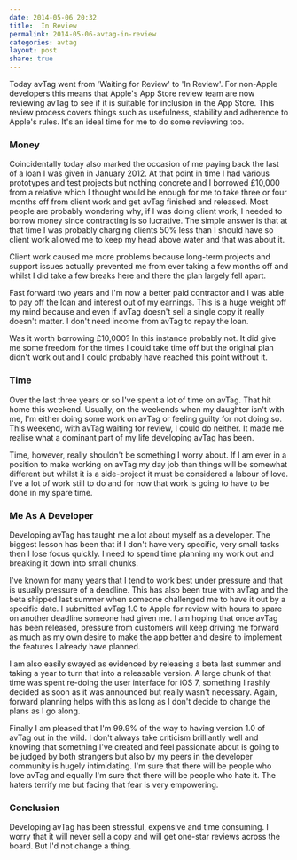 ```yaml
---
date: 2014-05-06 20:32
title:  In Review
permalink: 2014-05-06-avtag-in-review
categories: avtag
layout: post
share: true
---
```


Today avTag went from 'Waiting for Review' to 'In Review'. For non-Apple developers this means that Apple's App Store review team are now reviewing avTag to see if it is suitable for inclusion in the App Store. This review process covers things such as usefulness, stability and adherence to Apple's rules. It's an ideal time for me to do some reviewing too.

### Money

Coincidentally today also marked the occasion of me paying back the last of a loan I was given in January 2012. At that point in time I had various prototypes and test projects but nothing concrete and I borrowed £10,000 from a relative which I thought would be enough for me to take three or four months off from client work and get avTag finished and released. Most people are probably wondering why, if I was doing client work, I needed to borrow money since contracting is so lucrative. The simple answer is that at that time I was probably charging clients 50% less than I should have so client work allowed me to keep my head above water and that was about it.

Client work caused me more problems because long-term projects and support issues actually prevented me from ever taking a few months off and whilst I did take a few breaks here and there the plan largely fell apart.

Fast forward two years and I'm now a better paid contractor and I was able to pay off the loan and interest out of my earnings. This is a huge weight off my mind because and even if avTag doesn't sell a single copy it really doesn't matter. I don't need income from avTag to repay the loan.

Was it worth borrowing £10,000? In this instance probably not. It did give me some freedom for the times I could take time off but the original plan didn't work out and I could probably have reached this point without it.

### Time

Over the last three years or so I've spent a lot of time on avTag. That hit home this weekend. Usually, on the weekends when my daughter isn't with me, I'm either doing some work on avTag or feeling guilty for not doing so. This weekend, with avTag waiting for review, I could do neither. It made me realise what a dominant part of my life developing avTag has been.

Time, however, really shouldn't be something I worry about. If I am ever in a position to make working on avTag my day job than things will be somewhat different but whilst it is a side-project it must be considered a labour of love. I've a lot of work still to do and for now that work is going to have to be done in my spare time.

### Me As A Developer

Developing avTag has taught me a lot about myself as a developer. The biggest lesson has been that if I don't have very specific, very small tasks then I lose focus quickly. I need to spend time planning my work out and breaking it down into small chunks.

I've known for many years that I tend to work best under pressure and that is usually pressure of a deadline. This has also been true with avTag and the beta shipped last summer when someone challenged me to have it out by a specific date. I submitted avTag 1.0 to Apple for review with hours to spare on another deadline someone had given me. I am hoping that once avTag has been released, pressure from customers will keep driving me forward as much as my own desire to make the app better and desire to implement the features I already have planned.

I am also easily swayed as evidenced by releasing a beta last summer and taking a year to turn that into a releasable version. A large chunk of that time was spent re-doing the user interface for iOS 7, something I rashly decided as soon as it was announced but really wasn't necessary. Again, forward planning helps with this as long as I don't decide to change the plans as I go along.

Finally I am pleased that I'm 99.9% of the way to having version 1.0 of avTag out in the wild. I don't always take criticism brilliantly well and knowing that something I've created and feel passionate about is going to be judged by both strangers but also by my peers in the developer community is hugely intimidating. I'm sure that there will be people who love avTag and equally I'm sure that there will be people who hate it. The haters terrify me but facing that fear is very empowering.

### Conclusion

Developing avTag has been stressful, expensive and time consuming. I worry that it will never sell a copy and will get one-star reviews across the board. But I'd not change a thing.
